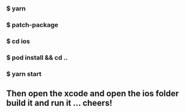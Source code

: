 ### $ yarn ###
### $ patch-package ###

### $ cd ios ###

### $ pod install && cd .. ###

### $ yarn start ###

## Then open the xcode and open the ios folder build it and run it ... cheers!

